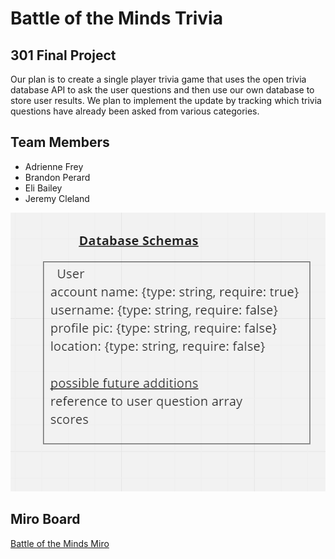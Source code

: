 # Battle of the Minds Trivia

## 301 Final Project

  Our plan is to create a single player trivia game that uses the open trivia database API to ask the user questions and then use our own database to store user results. We plan to implement the update by tracking which trivia questions have already been asked from various categories.

## Team Members

- Adrienne Frey
- Brandon Perard
- Eli Bailey
- Jeremy Cleland

![User Schema](./User%20Schema.png)

## Miro Board

[Battle of the Minds Miro](https://miro.com/app/board/uXjVPsy-oME=/?share_link_id=124166728841)
